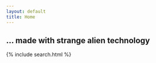 ```yaml
---
layout: default
title: Home
---
```


## ... made with strange alien technology

{% include search.html %}
